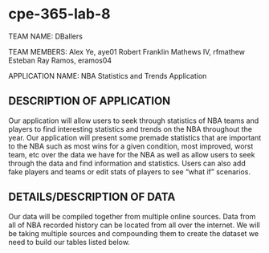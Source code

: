 # cpe-365-lab-8

TEAM NAME: DBallers

TEAM MEMBERS:  Alex Ye, aye01
               Robert Franklin Mathews IV, rfmathew
               Esteban Ray Ramos, eramos04

APPLICATION NAME: NBA Statistics and Trends Application

## DESCRIPTION OF APPLICATION
Our application will allow users to seek through statistics of NBA teams and players to find interesting statistics and trends on the NBA throughout the year. Our application will present some premade statistics that are important to the NBA such as most wins for a given condition, most improved, worst team, etc over the data we have for the NBA as well as allow users to seek through the data and find information and statistics. Users can also add fake players and teams or edit stats of players to see “what if” scenarios.

## DETAILS/DESCRIPTION OF DATA
Our data will be compiled together from multiple online sources. Data from all of NBA recorded history can be located from all over the internet. We will be taking multiple sources and compounding them to create the dataset we need to build our tables listed below.